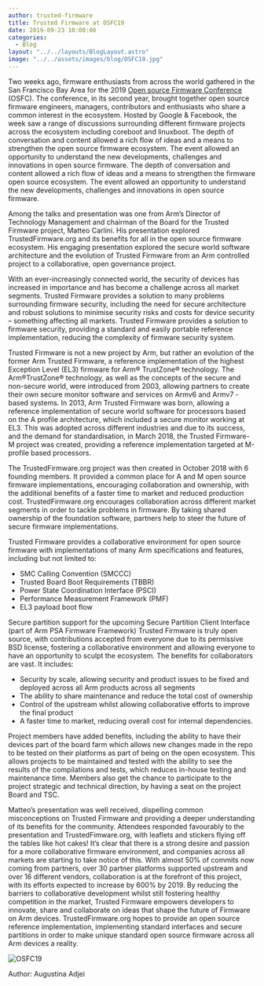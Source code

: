 ```yaml
---
author: trusted-firmware
title: Trusted Firmware at OSFC19
date: 2019-09-23 10:00:00
categories:
  - Blog
layout: "../../layouts/BlogLayout.astro"
image: "../../assets/images/blog/OSFC19.jpg"
---
```


Two weeks ago, firmware enthusiasts from across the world gathered in the San Francisco Bay Area for the 2019 [Open source Firmware Conference](https://osfc.io/) (OSFC). The conference, in its second year, brought together open source firmware engineers, managers, contributors and enthusiasts who share a common interest in the ecosystem. Hosted by Google & Facebook, the week saw a range of discussions surrounding different firmware projects across the ecosystem including coreboot and linuxboot. The depth of conversation and content allowed a rich flow of ideas and a means to strengthen the open source firmware ecosystem. The event allowed an opportunity to understand the new developments, challenges and innovations in open source firmware. The depth of conversation and content allowed a rich flow of ideas and a means to strengthen the firmware open source ecosystem. The event allowed an opportunity to understand the new developments, challenges and innovations in open source firmware.

Among the talks and presentation was one from Arm’s Director of Technology Management and chairman of the Board for the Trusted Firmware project, Matteo Carlini. His presentation explored TrustedFirmware.org and its benefits for all in the open source firmware ecosystem. His engaging presentation explored the secure world software architecture and the evolution of Trusted Firmware from an Arm controlled project to a collaborative, open governance project.

With an ever-increasingly connected world, the security of devices has increased in importance and has become a challenge across all market segments. Trusted Firmware provides a solution to many problems surrounding firmware security, including the need for secure architecture and robust solutions to minimise security risks and costs for device security – something affecting all markets. Trusted Firmware provides a solution to firmware security, providing a standard and easily portable reference implementation, reducing the complexity of firmware security system.

Trusted Firmware is not a new project by Arm, but rather an evolution of the former Arm Trusted Firmware, a reference implementation of the highest Exception Level (EL3) firmware for Arm® TrustZone® technology. The Arm®TrustZone® technology, as well as the concepts of the secure and non-secure world, were introduced from 2003, allowing partners to create their own secure monitor software and services on Armv6 and Armv7 - based systems. In 2013, Arm Trusted Firmware was born, allowing a reference implementation of secure world software for processors based on the A profile architecture, which included a secure monitor working at EL3. This was adopted across different industries and due to its success, and the demand for standardisation, in March 2018, the Trusted Firmware-M project was created, providing a reference implementation targeted at M-profile based processors.

The TrustedFirmware.org project was then created in October 2018 with 6 founding members. It provided a common place for A and M open source firmware implementations, encouraging collaboration and ownership, with the additional benefits of a faster time to market and reduced production cost. TrustedFirmware.org encourages collaboration across different market segments in order to tackle problems in firmware. By taking shared ownership of the foundation software, partners help to steer the future of secure firmware implementations.

Trusted Firmware provides a collaborative environment for open source firmware with implementations of many Arm specifications and features, including but not limited to:

- SMC Calling Convention (SMCCC)
- Trusted Board Boot Requirements (TBBR)
- Power State Coordination Interface (PSCI)
- Performance Measurement Framework (PMF)
- EL3 payload boot flow

Secure partition support for the upcoming Secure Partition Client Interface (part of Arm PSA Firmware Framework)
Trusted Firmware is truly open source, with contributions accepted from everyone due to its permissive BSD license, fostering a collaborative environment and allowing everyone to have an opportunity to sculpt the ecosystem. The benefits for collaborators are vast. It includes:

- Security by scale, allowing security and product issues to be fixed and deployed across all Arm products across all segments
- The ability to share maintenance and reduce the total cost of ownership
- Control of the upstream whilst allowing collaborative efforts to improve the final product
- A faster time to market, reducing overall cost for internal dependencies.

Project members have added benefits, including the ability to have their devices part of the board farm which allows new changes made in the repo to be tested on their platforms as part of being on the open ecosystem. This allows projects to be maintained and tested with the ability to see the results of the compilations and tests, which reduces in-house testing and maintenance time. Members also get the chance to participate to the project strategic and technical direction, by having a seat on the project Board and TSC.

Matteo’s presentation was well received, dispelling common misconceptions on Trusted Firmware and providing a deeper understanding of its benefits for the community. Attendees responded favourably to the presentation and TrustedFimware.org, with leaflets and stickers flying off the tables like hot cakes! It’s clear that there is a strong desire and passion for a more collaborative firmware environment, and companies across all markets are starting to take notice of this. With almost 50% of commits now coming from partners, over 30 partner platforms supported upstream and over 16 different vendors, collaboration is at the forefront of this project, with its efforts expected to increase by 600% by 2019. By reducing the barriers to collaborative development whilst still fostering healthy competition in the market, Trusted Firmware empowers developers to innovate, share and collaborate on ideas that shape the future of Firmware on Arm devices. TrustedFirmware.org hopes to provide an open source reference implementation, implementing standard interfaces and secure partitions in order to make unique standard open source firmware across all Arm devices a reality.

![OSFC19](/assets/images/blog/OSFC19.jpg)

Author: Augustina Adjei
